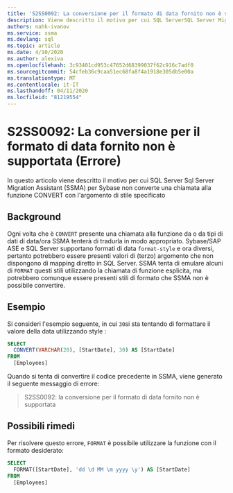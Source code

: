 ```yaml
---
title: 'S2SS0092: La conversione per il formato di data fornito non è supportata (Errore)'
description: Viene descritto il motivo per cui SQL ServerSQL Server Migration Assistant (SSMA) per Sybase non converte una chiamata alla funzione CONVERT con l'argomento di stile specificato.
authors: nahk-ivanov
ms.service: ssma
ms.devlang: sql
ms.topic: article
ms.date: 4/10/2020
ms.author: alexiva
ms.openlocfilehash: 3c93401cd953c47652d68399037f62c916c7adf0
ms.sourcegitcommit: 54cfeb36c9caa51ec68fa8f4a1918e305db5e00a
ms.translationtype: MT
ms.contentlocale: it-IT
ms.lasthandoff: 04/11/2020
ms.locfileid: "81219554"
---
```

# <a name="s2ss0092-the-conversion-for-provided-date-format-is-not-supported-error"></a>S2SS0092: La conversione per il formato di data fornito non è supportata (Errore)

In questo articolo viene descritto il motivo per cui SQL Server Sql Server Migration Assistant (SSMA) per Sybase non converte una chiamata alla funzione CONVERT con l'argomento di stile specificato

## <a name="background"></a>Background

Ogni volta che è `CONVERT` presente una chiamata alla funzione da o da tipi di dati di data/ora SSMA tenterà di tradurla in modo appropriato. Sybase/SAP ASE e SQL Server supportano formati di data `format-style` e ora diversi, pertanto potrebbero essere presenti valori di (terzo) argomento che non dispongono di mapping diretto in SQL Server. SSMA tenta di emulare alcuni di `FORMAT` questi stili utilizzando la chiamata di funzione esplicita, ma potrebbero comunque essere presenti stili di formato che SSMA non è possibile convertire.

## <a name="example"></a>Esempio

Si consideri l'esempio seguente, in cui `30`si sta tentando di formattare il valore della data utilizzando style :

```sql
SELECT
  CONVERT(VARCHAR(20), [StartDate], 30) AS [StartDate]
FROM
  [Employees]
```

Quando si tenta di convertire il codice precedente in SSMA, viene generato il seguente messaggio di errore:

> S2SS0092: la conversione per il formato di data fornito non è supportata

## <a name="possible-remedies"></a>Possibili rimedi

Per risolvere questo errore, `FORMAT` è possibile utilizzare la funzione con il formato desiderato:

```sql
SELECT
  FORMAT([StartDate], 'dd \d MM \m yyyy \y') AS [StartDate]
FROM
  [Employees]
```
